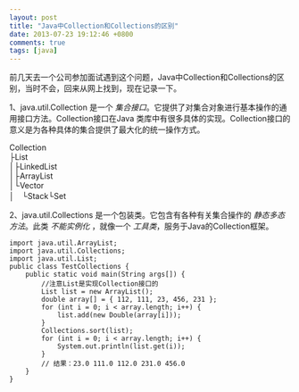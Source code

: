 ```yaml
---
layout: post
title: "Java中Collection和Collections的区别"
date: 2013-07-23 19:12:46 +0800
comments: true
tags: [java]
---
```

前几天去一个公司参加面试遇到这个问题，Java中Collection和Collections的区别，当时不会，回来从网上找到，现在记录一下。
<!--more-->
1、java.util.Collection 是一个 *集合接口*。它提供了对集合对象进行基本操作的通用接口方法。Collection接口在Java 类库中有很多具体的实现。Collection接口的意义是为各种具体的集合提供了最大化的统一操作方式。

 Collection    
 ├List   
 │├LinkedList   
 │├ArrayList   
 │└Vector   
 │　└Stack└Set

2、java.util.Collections 是一个包装类。它包含有各种有关集合操作的 *静态多态方法*。此类 *不能实例化* ，就像一个 *工具类*，服务于Java的Collection框架。
 
    import java.util.ArrayList;      
    import java.util.Collections;      
    import java.util.List;      
    public class TestCollections {      
        public static void main(String args[]) {     
            //注意List是实现Collection接口的       
            List list = new ArrayList();      
            double array[] = { 112, 111, 23, 456, 231 };      
            for (int i = 0; i < array.length; i++) {      
                list.add(new Double(array[i]));      
            }      
            Collections.sort(list);      
            for (int i = 0; i < array.length; i++) {      
                System.out.println(list.get(i));      
            }      
            // 结果：23.0 111.0 112.0 231.0 456.0      
        }      
    }
